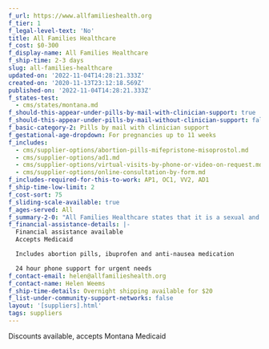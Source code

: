 ```yaml
---
f_url: https://www.allfamilieshealth.org
f_tier: 1
f_legal-level-text: 'No'
title: All Families Healthcare
f_cost: $0-300
f_display-name: All Families Healthcare
f_ship-time: 2-3 days
slug: all-families-healthcare
updated-on: '2022-11-04T14:28:21.333Z'
created-on: '2020-11-13T23:12:18.569Z'
published-on: '2022-11-04T14:28:21.333Z'
f_states-test:
  - cms/states/montana.md
f_should-this-appear-under-pills-by-mail-with-clinician-support: true
f_should-this-appear-under-pills-by-mail-without-clinician-support: false
f_basic-category-2: Pills by mail with clinician support
f_gestational-age-dropdown: For pregnancies up to 11 weeks
f_includes:
  - cms/supplier-options/abortion-pills-mifepristone-misoprostol.md
  - cms/supplier-options/ad1.md
  - cms/supplier-options/virtual-visits-by-phone-or-video-on-request.md
  - cms/supplier-options/online-consultation-by-form.md
f_includes-required-for-this-to-work: AP1, OC1, VV2, AD1
f_ship-time-low-limit: 2
f_cost-sort: 75
f_sliding-scale-available: true
f_ages-served: All
f_summary-2-0: "All Families Healthcare states that it is a sexual and reproductive health clinic in Northwest Montana. In addition to general reproductive health services, we offer in office abortions to 12 weeks, and medication abortion to 11 weeks from last menstrual period, including by mail. Financial assistance available. Please inquire.\_We look forward to serving you.\n\n‍"
f_financial-assistance-details: |-
  Financial assistance available  
  Accepts Medicaid

  Includes abortion pills, ibuprofen and anti-nausea medication

  24 hour phone support for urgent needs
f_contact-email: helen@allfamilieshealth.org
f_contact-name: Helen Weems
f_ship-time-details: Overnight shipping available for $20
f_list-under-community-support-networks: false
layout: '[suppliers].html'
tags: suppliers
---
```


Discounts available, accepts Montana Medicaid
